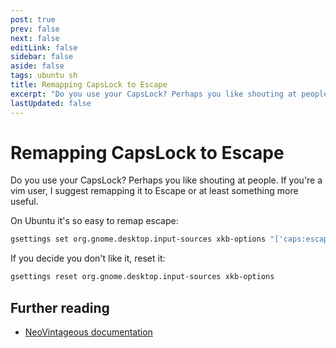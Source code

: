 ```yaml
---
post: true
prev: false
next: false
editLink: false
sidebar: false
aside: false
tags: ubuntu sh
title: Remapping CapsLock to Escape
excerpt: "Do you use your CapsLock? Perhaps you like shouting at people. If you're a vim user, I suggest remapping it to Escape or at least something more useful."
lastUpdated: false
---
```


# Remapping CapsLock to Escape

Do you use your CapsLock? Perhaps you like shouting at people. If you're a vim user, I suggest remapping it to Escape or at least something more useful.

 On Ubuntu it's so easy to remap escape:

```bash
gsettings set org.gnome.desktop.input-sources xkb-options "['caps:escape']"
```

If you decide you don't like it, reset it:

```bash
gsettings reset org.gnome.desktop.input-sources xkb-options
```

## Further reading

* [NeoVintageous documentation](https://neovintageous.github.io/)
